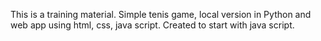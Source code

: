 This is a training material. Simple tenis game, local version in Python and web app using html, css, java script.
Created to start with java script.

